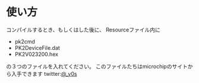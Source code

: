 # 使い方
コンパイルするとき、もしくはした後に、
Resourceファイル内に
* pk2cmd
* PK2DeviceFile.dat
* PK2V023200.hex

の３つのファイルを入れてください。
このファイルたちはmicrochipのサイトから入手できます
twitter:[@_y0s](http://twitter.com/_y0s)
